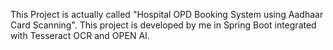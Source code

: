 This Project is actually called "Hospital OPD Booking System using Aadhaar Card Scanning".
This project is developed by me in Spring Boot integrated with Tesseract OCR and OPEN AI.


